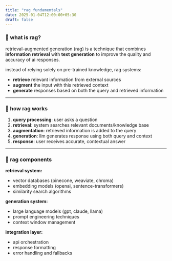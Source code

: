 ```yaml
---
title: "rag fundamentals"
date: 2025-01-04T12:00:00+05:30
draft: false
---
```


### 🔹 what is rag?

retrieval-augmented generation (rag) is a technique that combines **information retrieval** with **text generation** to improve the quality and accuracy of ai responses.

instead of relying solely on pre-trained knowledge, rag systems:
- **retrieve** relevant information from external sources
- **augment** the input with this retrieved context
- **generate** responses based on both the query and retrieved information

---

### 🔹 how rag works

1. **query processing**: user asks a question
2. **retrieval**: system searches relevant documents/knowledge base
3. **augmentation**: retrieved information is added to the query
4. **generation**: llm generates response using both query and context
5. **response**: user receives accurate, contextual answer

---

### 🔹 rag components

**retrieval system:**
- vector databases (pinecone, weaviate, chroma)
- embedding models (openai, sentence-transformers)
- similarity search algorithms

**generation system:**
- large language models (gpt, claude, llama)
- prompt engineering techniques
- context window management

**integration layer:**
- api orchestration
- response formatting
- error handling and fallbacks
